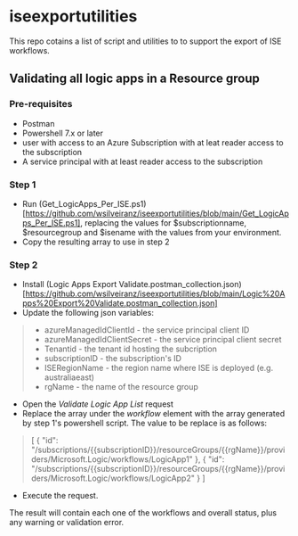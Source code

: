 # iseexportutilities
 This repo cotains a list of script and utilities to to support the export of ISE workflows.
 
 ## Validating all logic apps in a Resource group
 
 ### Pre-requisites
 
 - Postman
 - Powershell 7.x or later
 - user with access to an Azure Subscription with at leat reader access to the subscription
 - A service principal with at least reader access to the subscription
 
 ### Step 1
 
- Run (Get_LogicApps_Per_ISE.ps1)[https://github.com/wsilveiranz/iseexportutilities/blob/main/Get_LogicApps_Per_ISE.ps1], replacing the values for $subscriptionname, $resourcegroup and $isename with the values from your environment.
- Copy the resulting array to use in step 2

### Step 2

- Install (Logic Apps Export Validate.postman_collection.json)[https://github.com/wsilveiranz/iseexportutilities/blob/main/Logic%20Apps%20Export%20Validate.postman_collection.json]
- Update the following json variables:
>- azureManagedIdClientId - the service principal client ID
>- azureManagedIdClientSecret - the service principal client secret
>- Tenantid - the tenant id hosting the subcription
>- subscriptionID - the subscription's ID
>- ISERegionName - the region name where ISE is deployed (e.g. australiaeast)
>- rgName - the name of the resource group
- Open the *Validate Logic App List* request
- Replace the array under the *workflow* element with the array generated by step 1's powershell script. The value to be replace is as follows:
>[
>    {
>        "id": "/subscriptions/{{subscriptionID}}/resourceGroups/{{rgName}}/providers/Microsoft.Logic/workflows/LogicApp1"
>    },
>    {
>        "id": "/subscriptions/{{subscriptionID}}/resourceGroups/{{rgName}}/providers/Microsoft.Logic/workflows/LogicApp2"
>    }
>]
- Execute the request.

The result will contain each one of the workflows and overall status, plus any warning or validation error.

 
